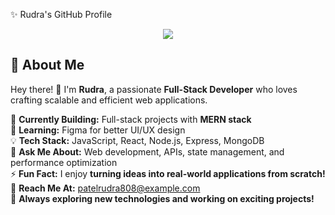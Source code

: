✨ Rudra's GitHub Profile
<p align="center"> <img src="https://readme-typing-svg.herokuapp.com?font=Fira+Code&size=22&pause=1000&color=00C6FF&center=true&vCenter=true&width=500&lines=Hey+there!+I'm+Rudra+%F0%9F%91%8B;Full-Stack+Developer;Passionate+about+Tech+%F0%9F%94%8C;Always+learning+new+things+%F0%9F%92%BB" /> </p> <p align="center"> </p>

## 🚀 About Me  
Hey there! 👋 I'm **Rudra**, a passionate **Full-Stack Developer** who loves crafting scalable and efficient web applications.  

🔨 **Currently Building:** Full-stack projects with **MERN stack**  
🌱 **Learning:** Figma for better UI/UX design  
💡 **Tech Stack:** JavaScript, React, Node.js, Express, MongoDB  
💬 **Ask Me About:** Web development, APIs, state management, and performance optimization  
⚡ **Fun Fact:** I enjoy **turning ideas into real-world applications from scratch!**  
📩 **Reach Me At:** [patelrudra808@example.com](mailto:patelrudra808@example.com)  
🌟 **Always exploring new technologies and working on exciting projects!**  


